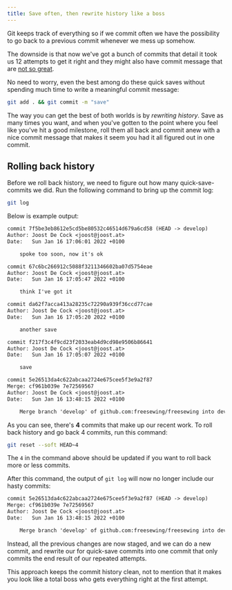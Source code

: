 ```yaml
---
title: Save often, then rewrite history like a boss
---
```


Git keeps track of everything so if we commit often
we have the possibility to go back to a previous commit
whenever we mess up somehow.

The downside is that now we've got a bunch of commits that
detail it took us 12 attempts to get it right and they might also
have commit message that are [not so great][1].

No need to worry, even the best among do these quick saves without
spending much time to write a meaningful commit message:

```bash
git add . && git commit -m "save"
```

The way you can get the best of both worlds is by *rewriting history*.
Save as many times you want, and when you've gotten to the point where
you feel like you've hit a good milestone, roll them all back and commit
anew with a nice commit message that makes it seem you had it all figured
out in one commit.

## Rolling back history

Before we roll back history, we need to figure out how many quick-save-commits
we did. Run the following command to bring up the commit log:

```bash
git log
```

Below is example output:

```txt
commit 7f5be3eb8612e5cd5be80532c46514d679a6cd58 (HEAD -> develop)
Author: Joost De Cock <joost@joost.at>
Date:   Sun Jan 16 17:06:01 2022 +0100

    spoke too soon, now it's ok

commit 67c6bc266912c5088f3211346602ba07d5754eae
Author: Joost De Cock <joost@joost.at>
Date:   Sun Jan 16 17:05:47 2022 +0100

    think I've got it

commit da62f7acca413a28235c72290a939f36ccd77cae
Author: Joost De Cock <joost@joost.at>
Date:   Sun Jan 16 17:05:20 2022 +0100

    another save

commit f217f3c4f9cd23f2033eab4d9cd98e9506b86641
Author: Joost De Cock <joost@joost.at>
Date:   Sun Jan 16 17:05:07 2022 +0100

    save

commit 5e26513da4c622abcaa2724e675cee5f3e9a2f87
Merge: cf961b039e 7e72569567
Author: Joost De Cock <joost@joost.at>
Date:   Sun Jan 16 13:48:15 2022 +0100

    Merge branch 'develop' of github.com:freesewing/freesewing into develop
```

As you can see, there's **4** commits that make up our recent work.
To roll back history and go back 4 commits, run this command:

```bash
git reset --soft HEAD~4
```

<Tip>

The `4` in the command above should be updated if you want to
roll back more or less commits.

</Tip>

After this command, the output of `git log` will now no longer include
our hasty commits:

```txt
commit 5e26513da4c622abcaa2724e675cee5f3e9a2f87 (HEAD -> develop)
Merge: cf961b039e 7e72569567
Author: Joost De Cock <joost@joost.at>
Date:   Sun Jan 16 13:48:15 2022 +0100

    Merge branch 'develop' of github.com:freesewing/freesewing into develop
```

Instead, all the previous changes are now staged, and we can do a new commit,
and rewrite our for quick-save commits into one commit that only commits the 
end result of our repeated attempts.

This approach keeps the commit history clean, not to mention that it makes
you look like a total boss who gets everything right at the first attempt.


[1]: https://github.com/freesewing/freesewing/commit/5204ff5c16327962108e1629716e045275d3bf84
